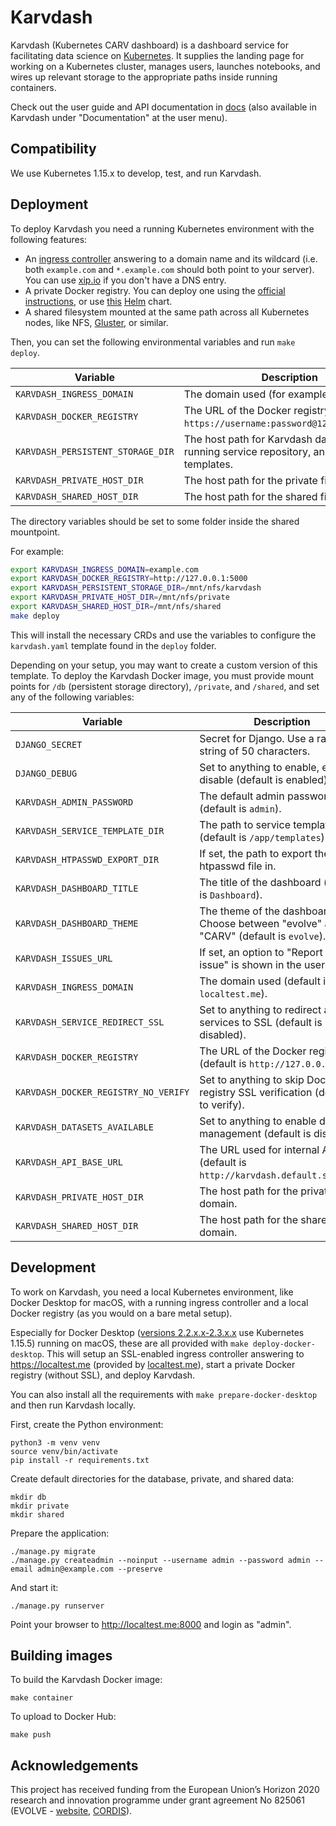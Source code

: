 # Karvdash

Karvdash (Kubernetes CARV dashboard) is a dashboard service for facilitating data science on [Kubernetes](https://kubernetes.io). It supplies the landing page for working on a Kubernetes cluster, manages users, launches notebooks, and wires up relevant storage to the appropriate paths inside running containers.

Check out the user guide and API documentation in [docs](docs) (also available in Karvdash under "Documentation" at the user menu).

## Compatibility

We use Kubernetes 1.15.x to develop, test, and run Karvdash.

## Deployment

To deploy Karvdash you need a running Kubernetes environment with the following features:
* An [ingress controller](https://kubernetes.github.io/ingress-nginx/) answering to a domain name and its wildcard (i.e. both `example.com` and `*.example.com` should both point to your server). You can use [xip.io](http://xip.io) if you don't have a DNS entry.
* A private Docker registry. You can deploy one using the [official instructions](https://docs.docker.com/registry/deploying/), or use [this](https://artifacthub.io/packages/helm/helm-stable/docker-registry) [Helm](https://helm.sh) chart.
* A shared filesystem mounted at the same path across all Kubernetes nodes, like NFS, [Gluster](https://www.gluster.org), or similar.

Then, you can set the following environmental variables and run `make deploy`.

| Variable                          | Description                                                                              |
|-----------------------------------|------------------------------------------------------------------------------------------|
| `KARVDASH_INGRESS_DOMAIN`         | The domain used (for example `example.com`).                                             |
| `KARVDASH_DOCKER_REGISTRY`        | The URL of the Docker registry (for example `https://username:password@127.0.0.1:5000`). |
| `KARVDASH_PERSISTENT_STORAGE_DIR` | The host path for Karvdash database, running service repository, and service templates.  |
| `KARVDASH_PRIVATE_HOST_DIR`       | The host path for the private file domain.                                               |
| `KARVDASH_SHARED_HOST_DIR`        | The host path for the shared file domain.                                                |

The directory variables should be set to some folder inside the shared mountpoint.

For example:
```bash
export KARVDASH_INGRESS_DOMAIN=example.com
export KARVDASH_DOCKER_REGISTRY=http://127.0.0.1:5000
export KARVDASH_PERSISTENT_STORAGE_DIR=/mnt/nfs/karvdash
export KARVDASH_PRIVATE_HOST_DIR=/mnt/nfs/private
export KARVDASH_SHARED_HOST_DIR=/mnt/nfs/shared
make deploy
```

This will install the necessary CRDs and use the variables to configure the `karvdash.yaml` template found in the `deploy` folder.

Depending on your setup, you may want to create a custom version of this template. To deploy the Karvdash Docker image, you must provide mount points for `/db` (persistent storage directory), `/private`, and `/shared`, and set any of the following variables:

| Variable                             | Description                                                                           |
|--------------------------------------|---------------------------------------------------------------------------------------|
| `DJANGO_SECRET`                      | Secret for Django. Use a random string of 50 characters.                              |
| `DJANGO_DEBUG`                       | Set to anything to enable, empty to disable (default is enabled).                     |
| `KARVDASH_ADMIN_PASSWORD`            | The default admin password (default is `admin`).                                      |
| `KARVDASH_SERVICE_TEMPLATE_DIR`      | The path to service templates (default is `/app/templates`)                           |
| `KARVDASH_HTPASSWD_EXPORT_DIR`       | If set, the path to export the htpasswd file in.                                      |
| `KARVDASH_DASHBOARD_TITLE`           | The title of the dashboard (default is `Dashboard`).                                  |
| `KARVDASH_DASHBOARD_THEME`           | The theme of the dashboard. Choose between "evolve" and "CARV" (default is `evolve`). |
| `KARVDASH_ISSUES_URL`                | If set, an option to "Report an issue" is shown in the user menu.                     |
| `KARVDASH_INGRESS_DOMAIN`            | The domain used (default is `localtest.me`).                                          |
| `KARVDASH_SERVICE_REDIRECT_SSL`      | Set to anything to redirect all services to SSL (default is disabled).                |
| `KARVDASH_DOCKER_REGISTRY`           | The URL of the Docker registry (default is `http://127.0.0.1:5000`).                  |
| `KARVDASH_DOCKER_REGISTRY_NO_VERIFY` | Set to anything to skip Docker registry SSL verification (default is to verify).      |
| `KARVDASH_DATASETS_AVAILABLE`        | Set to anything to enable dataset management (default is disabled).                   |
| `KARVDASH_API_BASE_URL`              | The URL used for internal API calls (default is `http://karvdash.default.svc/api`).   |
| `KARVDASH_PRIVATE_HOST_DIR`          | The host path for the private file domain.                                            |
| `KARVDASH_SHARED_HOST_DIR`           | The host path for the shared file domain.                                             |

## Development

To work on Karvdash, you need a local Kubernetes environment, like Docker Desktop for macOS, with a running ingress controller and a local Docker registry (as you would on a bare metal setup).

Especially for Docker Desktop ([versions 2.2.x.x-2.3.x.x](https://docs.docker.com/docker-for-mac/release-notes/) use Kubernetes 1.15.5) running on macOS, these are all provided with `make deploy-docker-desktop`. This will setup an SSL-enabled ingress controller answering to https://localtest.me (provided by [localtest.me](https://readme.localtest.me)), start a private Docker registry (without SSL), and deploy Karvdash.

You can also install all the requirements with `make prepare-docker-desktop` and then run Karvdash locally.

First, create the Python environment:
```
python3 -m venv venv
source venv/bin/activate
pip install -r requirements.txt
```

Create default directories for the database, private, and shared data:
```
mkdir db
mkdir private
mkdir shared
```

Prepare the application:
```
./manage.py migrate
./manage.py createadmin --noinput --username admin --password admin --email admin@example.com --preserve
```

And start it:
```
./manage.py runserver
```

Point your browser to http://localtest.me:8000 and login as "admin".

## Building images

To build the Karvdash Docker image:
```
make container
```

To upload to Docker Hub:
```
make push
```

## Acknowledgements

This project has received funding from the European Union’s Horizon 2020 research and innovation programme under grant agreement No 825061 (EVOLVE - [website](https://www.evolve-h2020.eu>), [CORDIS](https://cordis.europa.eu/project/id/825061)).
